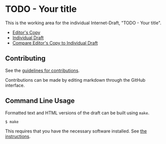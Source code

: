 # TODO - Your title

This is the working area for the individual Internet-Draft, "TODO - Your title".

* [Editor's Copy](https://shigeya.github.io/draft-suzuki-experimental-protocol-one/#go.draft-suzuki-experimental-protocol-one.html)
* [Individual Draft](https://datatracker.ietf.org/doc/html/draft-suzuki-experimental-protocol-one)
* [Compare Editor's Copy to Individual Draft](https://shigeya.github.io/draft-suzuki-experimental-protocol-one/#go.draft-suzuki-experimental-protocol-one.diff)


## Contributing

See the
[guidelines for contributions](https://github.com/shigeya/draft-suzuki-experimental-protocol-one/blob/main/CONTRIBUTING.md).

Contributions can be made by editing markdown through the GitHub interface.


## Command Line Usage

Formatted text and HTML versions of the draft can be built using `make`.

```sh
$ make
```

This requires that you have the necessary software installed.  See
[the instructions](https://github.com/martinthomson/i-d-template/blob/main/doc/SETUP.md).

